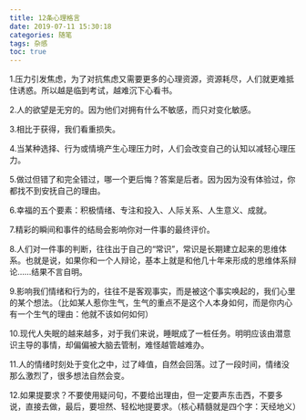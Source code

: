 ```yaml
---
title: 12条心理格言
date: 2019-07-11 15:30:18
categories: 随笔
tags: 杂感
toc: true
---
```

1.压力引发焦虑，为了对抗焦虑又需要更多的心理资源，资源耗尽，人们就更难抵住诱惑。所以越是临到考试，越难沉下心看书。

2.人的欲望是无穷的。因为他们对拥有什么不敏感，而只对变化敏感。

3.相比于获得，我们看重损失。

4.当某种选择、行为或情境产生心理压力时，人们会改变自己的认知以减轻心理压力。

5.做过但错了和完全错过，哪一个更后悔？答案是后者。因为因为没有体验过，你都找不到安抚自己的理由。

6.幸福的五个要素：积极情绪、专注和投入、人际关系、人生意义、成就。

7.精彩的瞬间和事件的结局会影响你对一件事的最终评价。

8.人们对一件事的判断，往往出于自己的“常识”，常识是长期建立起来的思维体系。也就是说，如果你和一个人辩论，基本上就是和他几十年来形成的思维体系辩论……结果不言自明。

9.影响我们情绪和行为的，往往不是客观事实，而是被这个事实唤起的，我们心里的某个想法。（比如某人惹你生气，生气的重点不是这个人本身如何，而是你内心有一个生气的理由：他就不该如何如何）

10.现代人失眠的越来越多，对于我们来说，睡眠成了一桩任务。明明应该由潜意识主导的事情，却偏偏被大脑去管制，难怪越管越难办。

11.人的情绪时刻处于变化之中，过了峰值，自然会回落。过了一段时间，情绪没那么激烈了，很多想法自然会变。

12.如果提要求？不要使用疑问句，不要给出理由，但一定要声东击西，不要多说，直接去做，最后，要坦然、轻松地提要求。（核心精髓就是四个字：天经地义）
